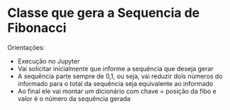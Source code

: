 # Classe que gera a Sequencia de Fibonacci
Orientações:
* Execução no Jupyter
* Vai solicitar inicialmente que informe a sequência que deseja gerar
* A sequência parte sempre de 0,1, ou seja, vai reduzir dois números do informado para o total da sequência seja equivalente ao informado
* Ao final ele vai montar um dicionário com chave = posição da fibo e valor é o número da sequência gerada
